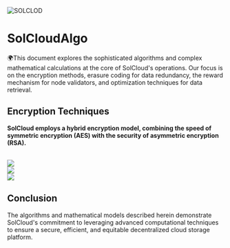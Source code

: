 ![SOLCLOD](https://github.com/SolCLoudStorage/SolCloudAlgo/assets/164239495/ea2132f5-7f81-4ecd-97f0-bad9f4394dfd)

# SolCloudAlgo
🌍This document explores the sophisticated algorithms and complex mathematical calculations at the core of SolCloud's operations. 
Our focus is on the encryption methods, erasure coding for data redundancy, the reward mechanism for node validators, and optimization techniques for data retrieval.

<h2><b>Encryption Techniques</b></h2>
<p><b>SolCloud employs a hybrid encryption model, combining the speed of symmetric encryption (AES) with the security of asymmetric encryption (RSA).</b></p>
<br>
<img src="https://ibb.co/pnVDZdW">


<br>

<img src="https://ibb.co/QDrwsvG">

<br>
<img src="https://ibb.co/w0pMVr7">

<br>


<h2><b>Conclusion</b></h2>
<p>The algorithms and mathematical models described herein demonstrate SolCloud's commitment to leveraging advanced computational techniques to ensure a secure, efficient, and equitable decentralized cloud storage platform.</p>





